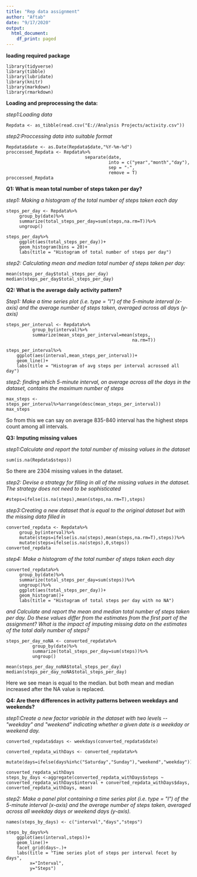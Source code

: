 ```yaml
---
title: "Rep data assignment"
author: "Aftab"
date: "9/17/2020"
output:
  html_document:
    df_print: paged
---
```

**loading required package**
```{r,results='hide'}
library(tidyverse)
library(tibble)
library(lubridate)
library(knitr)
library(markdown)
library(rmarkdown)
```

**Loading and preprocessing the data:**

*step1:Loading data*
```{r repData}
Repdata <- as_tibble(read.csv("E://Analysis Projects/activity.csv"))
```

*step2:Proccessing data into suitable format*
```{r}
Repdata$date <- as.Date(Repdata$date,"%Y-%m-%d")
proccessed_Repdata <- Repdata%>%
                              separate(date,
                                       into = c("year","month","day"),
                                       sep = "-",
                                       remove = T)
proccessed_Repdata
```

**Q1: What is mean total number of steps taken per day?** 

*step1: Making a histogram of the total number of steps taken each day*
```{r,results='hide'}
steps_per_day <- Repdata%>%
     group_by(date)%>%
     summarize(total_steps_per_day=sum(steps,na.rm=T))%>%
     ungroup()
```

```{r}
steps_per_day%>%
     ggplot(aes(total_steps_per_day))+
     geom_histogram(bins = 20)+
     labs(title = "Histogram of total number of steps per day")

```

*step2: Calculating mean and median total number of steps taken per day:*
```{r}
mean(steps_per_day$total_steps_per_day)
median(steps_per_day$total_steps_per_day)
```

**Q2: What is the average daily activity pattern?**  

*Step1: Make a time series plot (i.e. type = "l") of the 5-minute interval (x-axis) and the average number of steps taken, averaged across all days (y-axis)*
```{r,results='hide'}
steps_per_interval <- Repdata%>%
          group_by(interval)%>%
          summarize(mean_steps_per_interval=mean(steps,
                                                na.rm=T))
```
```{r}
steps_per_interval%>%
    ggplot(aes(interval,mean_steps_per_interval))+
    geom_line()+
    labs(title = "Histogram of avg steps per interval acrossed all day")

```

*step2: finding which 5-minute interval, on average across all the days in the dataset, contains the maximum number of steps*
```{r}
max_steps <- steps_per_interval%>%arrange(desc(mean_steps_per_interval))
max_steps
```

So from this we can say on average 835-840 interval has the highest steps count among all intervals.

**Q3: Imputing missing values**

*step1:Calculate and report the total number of missing values in the dataset*
```{r}
sum(is.na(Repdata$steps))
```
So there are 2304 missing values in the dataset.

*step2: Devise a strategy for filling in all of the missing values in the dataset. The strategy does not need to be sophisticated*
```{r,results='hide'}
#steps=ifelse(is.na(steps),mean(steps,na.rm=T),steps)

```

*step3:Creating a new dataset that is equal to the original dataset but with the missing data filled in*
```{r}
converted_repdata <- Repdata%>%
     group_by(interval)%>%
     mutate(steps=ifelse(is.na(steps),mean(steps,na.rm=T),steps))%>%
     mutate(steps=ifelse(is.na(steps),0,steps))
converted_repdata
```

*step4: Make a histogram of the total number of steps taken each day*
```{r}
converted_repdata%>%
     group_by(date)%>%
     summarize(total_steps_per_day=sum(steps))%>%
     ungroup()%>%
     ggplot(aes(total_steps_per_day))+
     geom_histogram()+
     labs(title = "Histogram of total steps per day with no NA")
```

*and Calculate and report the mean and median total number of steps taken per day. Do these values differ from the estimates from the first part of the assignment? What is the impact of imputing missing data on the estimates of the total daily number of steps?*
```{r}
steps_per_day_noNA <- converted_repdata%>%
          group_by(date)%>%
          summarize(total_steps_per_day=sum(steps))%>%
          ungroup()
```

```{r}
mean(steps_per_day_noNA$total_steps_per_day)
median(steps_per_day_noNA$total_steps_per_day)
```
Here we see mean is equal to the median. but both mean and median increased after the NA value is replaced.

**Q4: Are there differences in activity patterns between weekdays and weekends?**

*step1:Create a new factor variable in the dataset with two levels -- "weekday" and "weekend" indicating whether a given date is a weekday or weekend day.*
```{r}
converted_repdata$days <- weekdays(converted_repdata$date)

converted_repdata_withDays <- converted_repdata%>%
        mutate(days=ifelse(days%in%c("Saturday","Sunday"),"weekend","weekday"))

converted_repdata_withDays
steps_by_days <-aggregate(converted_repdata_withDays$steps ~ converted_repdata_withDays$interval + converted_repdata_withDays$days, converted_repdata_withDays, mean)

```

*step2: Make a panel plot containing a time series plot (i.e. type = "l") of the 5-minute interval (x-axis) and the average number of steps taken, averaged across all weekday days or weekend days (y-axis).*

```{r}
names(steps_by_days) <- c("interval","days","steps")

steps_by_days%>%
    ggplot(aes(interval,steps))+
    geom_line()+
    facet_grid(days~.)+
    labs(title = "Time series plot of steps per interval fecet by days",
         x="Interval",
         y="Steps")

```

